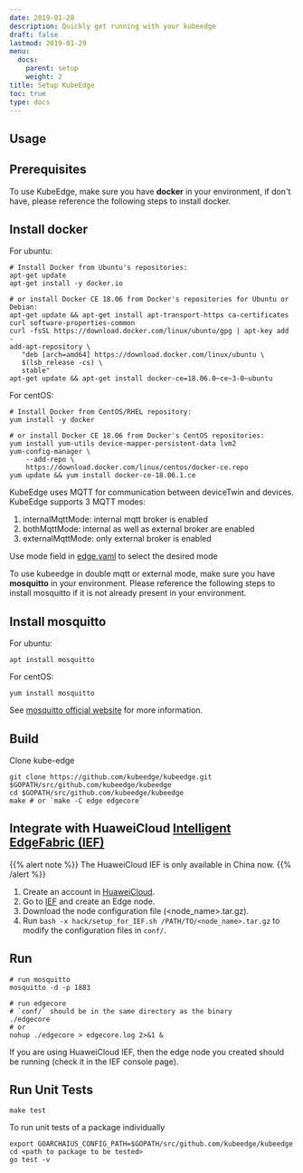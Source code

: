 ```yaml
---
date: 2019-01-28
description: Quickly get running with your kubeedge
draft: false
lastmod: 2019-01-29
menu:
  docs:
    parent: setup
    weight: 2
title: Setup KubeEdge
toc: true
type: docs
---
```

## Usage

## Prerequisites

To use KubeEdge, make sure you have **docker** in your environment, if don't have, please reference the following steps to install docker.

## Install docker

For ubuntu:

```shell
# Install Docker from Ubuntu's repositories:
apt-get update
apt-get install -y docker.io

# or install Docker CE 18.06 from Docker's repositories for Ubuntu or Debian:
apt-get update && apt-get install apt-transport-https ca-certificates curl software-properties-common
curl -fsSL https://download.docker.com/linux/ubuntu/gpg | apt-key add -
add-apt-repository \
   "deb [arch=amd64] https://download.docker.com/linux/ubuntu \
   $(lsb_release -cs) \
   stable"
apt-get update && apt-get install docker-ce=18.06.0~ce~3-0~ubuntu
```

For centOS:

```shell
# Install Docker from CentOS/RHEL repository:
yum install -y docker

# or install Docker CE 18.06 from Docker's CentOS repositories:
yum install yum-utils device-mapper-persistent-data lvm2
yum-config-manager \
    --add-repo \
    https://download.docker.com/linux/centos/docker-ce.repo
yum update && yum install docker-ce-18.06.1.ce
```

KubeEdge uses MQTT for communication between deviceTwin and devices. KubeEdge supports 3 MQTT modes:

1) internalMqttMode: internal mqtt broker is enabled
2) bothMqttMode: internal as well as external broker are enabled
3) externalMqttMode: only external broker is enabled

Use mode field in [edge.yaml](https://github.com/kubeedge/kubeedge/blob/master/edge/conf/edge.yaml) to select the desired mode

To use kubeedge in double mqtt or external mode, make sure you have **mosquitto** in your environment. Please reference the following steps to install mosquitto if it is not already present in your environment.

## Install mosquitto

For ubuntu:

```shell
apt install mosquitto
```

For centOS:

```shell
yum install mosquitto
```

See [mosquitto official website](https://mosquitto.org/download/) for more information.

## Build

Clone kube-edge

```shell
git clone https://github.com/kubeedge/kubeedge.git $GOPATH/src/github.com/kubeedge/kubeedge
cd $GOPATH/src/github.com/kubeedge/kubeedge
make # or `make -C edge edgecore`
```

## Integrate with HuaweiCloud [Intelligent EdgeFabric (IEF)](https://www.huaweicloud.com/product/ief.html)

{{% alert note %}}
The HuaweiCloud IEF is only available in China now.
{{% /alert %}}

1. Create an account in [HuaweiCloud](https://www.huaweicloud.com).
2. Go to [IEF](https://www.huaweicloud.com/product/ief.html) and create an Edge node.
3. Download the node configuration file (<node_name>.tar.gz).
4. Run `bash -x hack/setup_for_IEF.sh /PATH/TO/<node_name>.tar.gz` to modify the configuration files in `conf/`.

## Run

```shell
# run mosquitto
mosquitto -d -p 1883

# run edgecore
# `conf/` should be in the same directory as the binary
./edgecore
# or
nohup ./edgecore > edgecore.log 2>&1 &
```

If you are using HuaweiCloud IEF, then the edge node you created should be running (check it in the IEF console page).

## Run Unit Tests

 ```shell
 make test
 ```

 To run unit tests of a package individually

 ```shell
 export GOARCHAIUS_CONFIG_PATH=$GOPATH/src/github.com/kubeedge/kubeedge
 cd <path to package to be tested>
 go test -v
 ```
